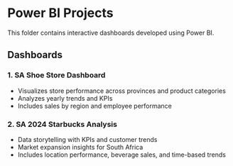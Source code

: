 # Power BI Projects

This folder contains interactive dashboards developed using Power BI.

## Dashboards

### 1. SA Shoe Store Dashboard
- Visualizes store performance across provinces and product categories
- Analyzes yearly trends and KPIs
- Includes sales by region and employee performance

### 2. SA 2024 Starbucks Analysis
- Data storytelling with KPIs and customer trends
- Market expansion insights for South Africa
- Includes location performance, beverage sales, and time-based trends
